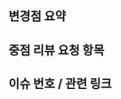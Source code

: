 ## 변경점 요약
<!--PR에서 수정하고자 하는 변경점을 간단히 적습니다.-->

## 중점 리뷰 요청 항목
<!--수정 사항 중 중점적으로 리뷰가 필요한 항목을 적습니다.-->

## 이슈 번호 / 관련 링크
<!--수정 사항에 대한 이슈 번호와 관련 링크들이 있다면 적습니다.-->